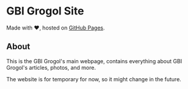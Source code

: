 # GBI Grogol Site

Made with ♥, hosted on [GitHub Pages](https://pages.github.com).

## About
This is the GBI Grogol's main webpage, contains everything about GBI Grogol's articles, photos, and more.

The website is for temporary for now, so it might change in the future.
